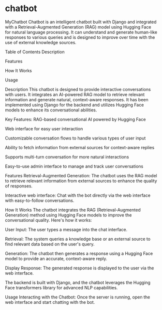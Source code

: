 # chatbot
MyChatbot
Chatbot is an intelligent chatbot built with Django and integrated with a Retrieval-Augmented Generation (RAG) model using Hugging Face for natural language processing. It can understand and generate human-like responses to various queries and is designed to improve over time with the use of external knowledge sources.

Table of Contents
Description

Features

How It Works


Usage



Description
This chatbot is designed to provide interactive conversations with users. It integrates an AI-powered RAG model to retrieve relevant information and generate natural, context-aware responses. It has been implemented using Django for the backend and utilizes Hugging Face models to enhance its conversational abilities.

Key Features:
RAG-based conversational AI powered by Hugging Face

Web interface for easy user interaction

Customizable conversation flows to handle various types of user input

Ability to fetch information from external sources for context-aware replies

Supports multi-turn conversation for more natural interactions

Easy-to-use admin interface to manage and track user conversations

Features
Retrieval-Augmented Generation: The chatbot uses the RAG model to retrieve relevant information from external sources to enhance the quality of responses.

Interactive web interface: Chat with the bot directly via the web interface with easy-to-follow conversations.


How It Works
The chatbot integrates the RAG (Retrieval-Augmented Generation) method using Hugging Face models to improve the conversational quality. Here's how it works:

User Input: The user types a message into the chat interface.

Retrieval: The system queries a knowledge base or an external source to find relevant data based on the user's query.

Generation: The chatbot then generates a response using a Hugging Face model to provide an accurate, context-aware reply.

Display Response: The generated response is displayed to the user via the web interface.


The backend is built with Django, and the chatbot leverages the Hugging Face transformers library for advanced NLP capabilities.


Usage
Interacting with the Chatbot: Once the server is running, open the web interface and start chatting with the bot.


